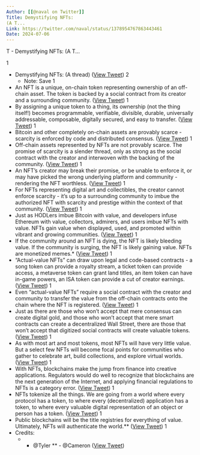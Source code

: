```yaml
---
Author: [[@naval on Twitter]]
Title: Demystifying NFTs:
(A T...
Link: https://twitter.com/naval/status/1378954767863443461
Date: 2024-07-06
---
```

T - Demystifying NFTs:
(A T...

1
- Demystifying NFTs:
  (A thread) ([View Tweet](https://twitter.com/naval/status/1378954767863443461))
2
    - Note: Save
1
- An NFT is a unique, on-chain token representing ownership of an off-chain asset. 
  The token is backed by a social contract from its creator and a surrounding community. ([View Tweet](https://twitter.com/naval/status/1378954897295515650))
1
- By assigning a unique token to a thing, its ownership (not the thing itself!) becomes programmable, verifiable, divisible, durable, universally addressable, composable, digitally secured, and easy to transfer. ([View Tweet](https://twitter.com/naval/status/1378954966199541767))
1
- Bitcoin and other completely on-chain assets are provably scarce - scarcity is enforced by code and distributed consensus. ([View Tweet](https://twitter.com/naval/status/1378955074139942912))
1
- Off-chain assets represented by NFTs are not provably scarce. 
  The promise of scarcity is a slender thread, only as strong as the social contract with the creator and interwoven with the backing of the community. ([View Tweet](https://twitter.com/naval/status/1378955134416261126))
1
- An NFT’s creator may break their promise, or be unable to enforce it, or may have picked the wrong underlying platform and community - rendering the NFT worthless. ([View Tweet](https://twitter.com/naval/status/1378955233028571137))
1
- For NFTs representing digital art and collectibles, the creator cannot enforce scarcity - it’s up to a surrounding community to imbue the authorized NFT with scarcity and prestige within the context of that community. ([View Tweet](https://twitter.com/naval/status/1378955377396477954))
1
- Just as HODLers imbue Bitcoin with value, and developers infuse Ethereum with value, collectors, admirers, and users imbue NFTs with value. 
  NFTs gain value when displayed, used, and promoted within vibrant and growing communities. ([View Tweet](https://twitter.com/naval/status/1378955614886359041))
1
- If the community around an NFT is dying, the NFT is likely bleeding value. 
  If the community is surging, the NFT is likely gaining value. 
  NFTs are monetized memes.* ([View Tweet](https://twitter.com/naval/status/1378955787171602432))
1
- “Actual-value NFTs” can draw upon legal and code-based contracts - a song token can provide a royalty stream, a ticket token can provide access, a metaverse token can grant land titles, an item token can have in-game powers, an ISA token can provide a cut of creator earnings. ([View Tweet](https://twitter.com/naval/status/1378955879945363460))
1
- Even “actual-value NFTs” require a social contract with the creator and community to transfer the value from the off-chain contracts onto the chain where the NFT is registered. ([View Tweet](https://twitter.com/naval/status/1378955935935123458))
1
- Just as there are those who won’t accept that mere consensus can create digital gold, and those who won’t accept that mere smart contracts can create a decentralized Wall Street, there are those that won’t accept that digitized social contracts will create valuable tokens. ([View Tweet](https://twitter.com/naval/status/1378956012653142027))
1
- As with most art and most tokens, most NFTs will have very little value. 
  But a select few NFTs will become focal points for communities who gather to celebrate art, build collections, and explore virtual worlds. ([View Tweet](https://twitter.com/naval/status/1378956162406572039))
1
- With NFTs, blockchains make the jump from finance into creative applications. 
  Regulators would do well to recognize that blockchains are the next generation of the Internet, and applying financial regulations to NFTs is a category error. ([View Tweet](https://twitter.com/naval/status/1378956235551072257))
1
- NFTs tokenize all the things. 
  We are going from a world where every protocol has a token, to where every (decentralized) application has a token, to where every valuable digital representation of an object or person has a token. ([View Tweet](https://twitter.com/naval/status/1378956359874478082))
1
- Public blockchains will be the title registries for everything of value. 
  Ultimately, NFTs will authenticate the world.** ([View Tweet](https://twitter.com/naval/status/1378956447619325952))
1
- Credits:
  * - @Tyler 
  ** - @Cameron ([View Tweet](https://twitter.com/naval/status/1378957151205433344))
